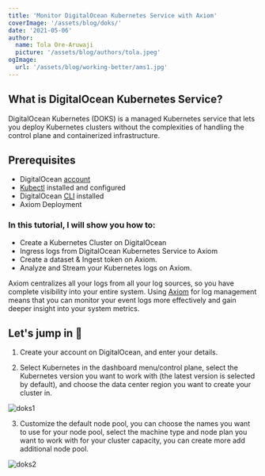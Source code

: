 ```yaml
---
title: 'Monitor DigitalOcean Kubernetes Service with Axiom'
coverImage: '/assets/blog/doks/' 
date: '2021-05-06'
author:
  name: Tola Ore-Aruwaji
  picture: '/assets/blog/authors/tola.jpeg'
ogImage:
  url: '/assets/blog/working-better/ams1.jpg'
---
```



## What is DigitalOcean Kubernetes Service?

DigitalOcean Kubernetes (DOKS) is a managed Kubernetes service that lets you deploy Kubernetes clusters without the complexities of handling the control plane and containerized infrastructure.

## Prerequisites

- DigitalOcean [account](https://cloud.digitalocean.com/login)
- [Kubectl](https://kubernetes.io/docs/tasks/tools/) installed and configured
- DigitalOcean [CLI](https://docs.digitalocean.com/reference/doctl/) installed
- Axiom Deployment

### In this tutorial, I will show you how to:

- Create a Kubernetes Cluster on DigitalOcean
- Ingress logs from DigitalOcean Kubernetes Service to Axiom
- Create a dataset & Ingest token on Axiom.
- Analyze and Stream your Kubernetes logs on Axiom.

Axiom centralizes all your logs from all your log sources, so you have complete visibility into your entire system. Using [Axiom](https://www.axiom.co/) for log management means that you can monitor your event logs more effectively and gain deeper insight into your system metrics.

## Let's jump in 💫

1. Create your account on DigitalOcean, and enter your details.

2. Select Kubernetes in the dashboard menu/control plane, select the Kubernetes version you want to work with (the latest version is selected by default), and choose the data center region you want to create your cluster in.

![doks1](/assets/blog/authors/doks1.png)

3. Customize the default node pool, you can choose the names you want to use for your node pool, select the machine type and node plan you want to work with for your cluster capacity, you can create more add additional node pool.

![doks2](/assets/blog/authors/doks2.png)


